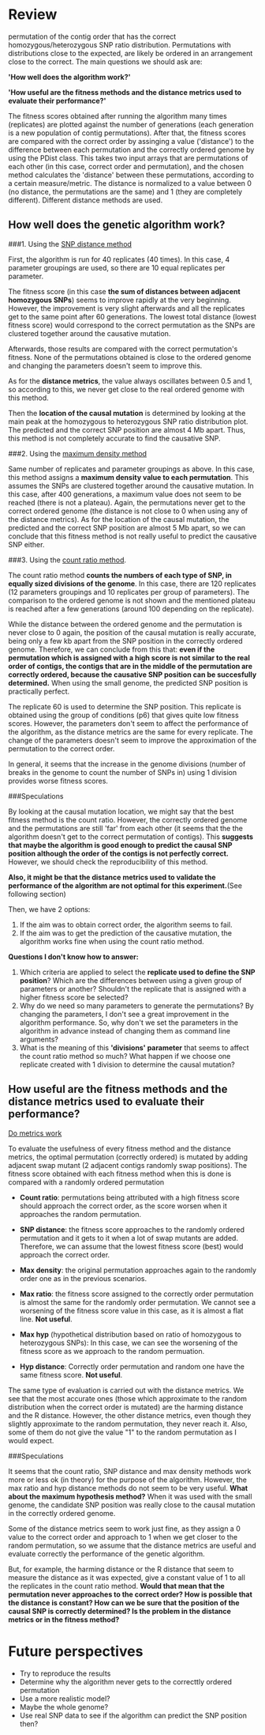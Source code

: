 Review
========

 permutation of the contig order that has the correct homozygous/heterozygous SNP ratio distribution. Permutations with distributions close to the expected, are likely be ordered in an arrangement close to the correct. 
The main questions we should ask are: 

**'How well does the algorithm work?'**

**'How useful are the fitness methods and the distance metrics used to evaluate their performance?'**

The fitness scores obtained after running the algorithm many times (replicates) are plotted against the number of generations (each generation is a new population of contig permutations). After that, the fitness scores are compared with the correct order by assinging a value ('distance') to the difference between each permutation and the correctly ordered genome by using the PDist class.  This takes two input arrays that are permutations of each other (in this case, correct order and permutation), and the chosen method calculates the 'distance' between these permutations, according to a certain measure/metric. The distance is normalized to a value between 0 (no distance, the permutations are the same) and 1 (they are completely different). Different distance methods are used. 

How well does the genetic algorithm work?
--------

###1. Using the [SNP distance method](https://github.com/pilarcormo/fragmented_genome_with_snps/blob/master/Progress/Results2_snp_distance/results.Rmd)

First, the algorithm is run for 40 replicates (40 times). In this case, 
4 parameter groupings are used, so there are 10 equal replicates per parameter. 

The fitness score (in this case **the sum of distances between adjacent homozygous SNPs**) seems to improve rapidly at the very beginning. However, the improvement is very slight afterwards and all the replicates get to the same point after 60 generations. The lowest total distance (lowest fitness score) would correspond to the correct permutation as the SNPs are clustered together around the causative mutation. 

Afterwards, those results are compared with the correct permutation's fitness. None of the permutations obtained is close to the ordered genome and changing the parameters doesn't seem to improve this.

As for the **distance metrics**, the value always oscillates between 0.5 and 1, so according to this, we never get close to the real ordered genome with this method. 

Then the **location of the causal mutation** is determined by looking at the main peak at the homozygous to heterozygous SNP ratio distribution plot. The predicted and the correct SNP position are almost 4 Mb apart. Thus, this method is not completely accurate to find the causative SNP. 

###2.  Using the [maximum density method](https://github.com/pilarcormo/fragmented_genome_with_snps/blob/master/Progress/Results3_max_density/results.Rmd)

Same number of replicates and parameter groupings as above. In this case, this method assigns a **maximum density value to each permutation**. This assumes the SNPs are clustered together around the causative mutation. In this case, after 400 generations, a maximum value does not seem to be reached (there is not a plateau). 
Again, the permutations never get to the correct ordered genome (the distance is not close to 0 when using any of the distance metrics). As for the location of the causal mutation, the predicted and the correct SNP position are almost 5 Mb apart, so we can conclude that this fitness method is not really useful to predict the causative SNP either. 


###3. Using the [count ratio method](https://github.com/pilarcormo/fragmented_genome_with_snps/blob/master/Progress/Results1_count_ratio/results.Rmd). 


The count ratio method **counts the numbers of each type of SNP, in equally sized divisions of the genome**. In this case, there are 120 replicates (12 parameters groupings and 10 replicates per group of parameters). The comparison to the ordered genome is not shown and the mentioned plateau is reached after a few generations (around 100 depending on the replicate). 

While the distance between the ordered genome and the permutation is never close to 0 again, the position of the causal mutation is really accurate, being only a few kb apart from the SNP position in the correctly ordered genome. Therefore, we can conclude from this that: **even if the permutation which is assigned with a high score is not similar to the real order of contigs, the contigs that are in the middle of the permutation are correctly ordered, because the causative SNP position can be succesfully determined.** When using the small genome, the predicted SNP position is practically perfect. 

The replicate 60 is used to determine the SNP position. This replicate is obtained using the group of conditions (p6) that gives quite low fitness scores.  However, the parameters don't seem to affect the performance of the algorithm, as the distance metrics are the same for every replicate. The change of the parameters doesn't seem to improve the approximation of the permutation to the correct order. 

In general, it seems that the increase in the genome divisions (number of breaks in the genome to count the number of SNPs in) using 1 division provides worse fitness scores. 


###Speculations

By looking at the causal mutation location, we might say that the best fitness method is the count ratio. However, the correctly ordered genome and the permutations are still 'far' from each other (it seems that the the algorithm doesn't get to the correct permutation of contigs). This **suggests that maybe the algorithm is good enough to predict the causal SNP position although the order of the contigs is not perfectly correct.** However, we should check the reproducibility of this method. 

**Also, it might be that the distance metrics used to validate the performance of the algorithm are not optimal for this experiment.**(See following section) 

Then, we have 2 options: 

1. If the aim was to obtain correct order, the algorithm seems to fail. 
2. If the aim was to get the prediction of the causative mutation, the algorithm  works fine when using the count ratio method. 

**Questions I don't know how to answer:**

1. Which criteria are applied to select the **replicate used to define the SNP position**? Which are the differences between using a given group of parameters or another? Shouldn't the replicate that is assigned with a higher fitness score be selected? 
2. Why do we need so many parameters to generate the permutations? By changing the parameters, I don't see a great improvement in the algorithm performance. So, why don't we set the parameters in the algorithm in advance instead of changing them as command line arguments? 
3. What is the meaning of this **'divisions' parameter** that seems to affect the count ratio method so much? What happen if we choose one replicate created with 1 division to determine the causal mutation? 


How useful are the fitness methods and the distance metrics used to evaluate their performance?
-------

[Do metrics work](https://github.com/pilarcormo/fragmented_genome_with_snps/blob/master/Progress/Do_metrics_work/do_metrics_work.Rmd)

To evaluate the usefulness of every fitness method and the distance metrics,  the optimal permutation (correctly ordered) is mutated by adding adjacent swap mutant (2 adjacent contigs randomly swap positions). The fitness score obtained with each fitness method when this is done is compared with a randomly ordered permutation

- **Count ratio**: permutations being attributed with a high fitness score should approach the correct order, as the score worsen when it approaches the random permutation.

- **SNP distance**: the fitness score approaches to the randomly ordered permutation and it gets to it when a lot of swap mutants are added. Therefore, we can assume that the lowest fitness score (best) would approach the correct order. 

- **Max density**: the original permutation approaches again to the randomly order one as in the previous scenarios. 

- **Max ratio**: the fitness score assigned to the correctly order permutation is almost the same for the randomly order permutation. We cannot see a worsening of the fitness score value in this case, as it is almost a flat line. **Not useful**. 

- **Max hyp** (hypothetical distribution based on ratio of homozygous to heterozygous SNPs): In this case, we can see the worsening of the fitness score as we approach to the random permuation. 

- **Hyp distance**: Correctly order permutation and random one have the same fitness score. **Not useful**. 

The same type of evaluation is carried out with the distance metrics. We see that the most accurate ones (those which approximate to the random distribution when the correct order is mutated) are the harming distance and the R distance. However, the other distance metrics, even though they slightly approximate to the random permutation, they never reach it. Also, some of them do not give the value "1" to the random permutation as I would expect. 


###Speculations

It seems that the count ratio, SNP distance and max density methods work more or less ok (in theory) for the purpose of the algorithm. However, the max ratio and hyp distance methods do not seem to be very useful. **What about the maximum hypothesis method?** When it was used with the small genome, the candidate SNP position was really close to the causal mutation in the correctly ordered genome. 

Some of the distance metrics seem to work just fine, as they assign a 0 value to the correct order and approach to 1 when we get closer to the random permutation,  so we assume that the distance metrics are useful and evaluate correctly the performance of the genetic algorithm. 

But, for example, the harming distance or the R distance that seem to measure the distance as it was expected, give a constant value of 1 to all the replicates in the count ratio method. **Would that mean that the permutation never approaches to the correct order? How is possible that the distance is constant? How can we be sure that the position of the causal SNP is correctly determined? Is the problem in the distance metrics or in the fitness method?** 

Future perspectives
========
- Try to reproduce the results 
- Determine why the algorithm never gets to the correcttly ordered permutation
- Use a more realistic model? 
- Maybe the whole genome? 
- Use real SNP data to see if the algorithm can predict the SNP position then?
